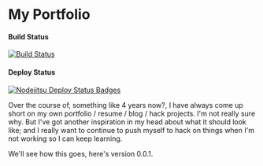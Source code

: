 # My Portfolio

#### Build Status
[![Build Status](https://travis-ci.org/sprjr/portfolio.png
)](https://travis-ci.org/sprjr/portfolio)

#### Deploy Status
[![Nodejitsu Deploy Status Badges](https://webhooks.nodejitsu.com/sprjr/portfolio.png)](https://webops.nodejitsu.com#sprjr/portfolio)

Over the course of, something like 4 years now?, I have always come up short on my own portfolio / resume / blog / hack projects. I'm not really sure why. But I've got another inspiration in my head about what it should look like; and I really want to continue to push myself to hack on things when I'm not working so I can keep learning.

We'll see how this goes, here's version 0.0.1.